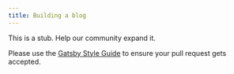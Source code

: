 ```yaml
---
title: Building a blog
---
```


This is a stub. Help our community expand it.

Please use the [Gatsby Style Guide](/contributing/gatsby-style-guide/) to ensure your
pull request gets accepted.
